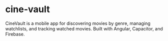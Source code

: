 # cine-vault
CineVault is a mobile app for discovering movies by genre, managing watchlists, and tracking watched movies. Built with Angular, Capacitor, and Firebase.
